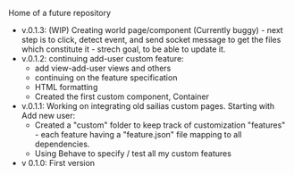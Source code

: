 Home of a future repository

- v.0.1.3: (WIP) Creating world page/component (Currently buggy) - next step is to click, detect event, and send socket message to get the files which constitute it - strech goal, to be able to update it.
- v.0.1.2: continuing add-user custom feature:
    - add view-add-user views and others
    - continuing on the feature specification
    - HTML formatting
    - Created the first custom component, Container
- v.0.1.1: Working on integrating old sailias custom pages. Starting with Add new user:
    - Created a "custom" folder to keep track of customization "features" - each feature having a "feature.json" file mapping to all dependencies.
    - Using Behave to specify / test all my custom features
- v 0.1.0: First version